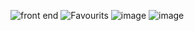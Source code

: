 ![front end](https://github.com/user-attachments/assets/0a9d3e21-fb17-4403-a98e-27bca9c59c8b)
![Favourits](https://github.com/user-attachments/assets/3daa89c2-2b93-41ec-bc9a-e63448006d39)
![image](https://github.com/user-attachments/assets/f625359b-35f3-432c-abe3-3b232d9ca35b)
![image](https://github.com/user-attachments/assets/1e928a14-1a57-45bc-8360-d94df35a7721)
